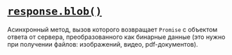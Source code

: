 # [`response.blob()`](../index.md)

Асинхронный метод, вызов которого возвращает `Promise` c объектом ответа от сервера, преобразованного как бинарные данные (это нужно при получении файлов: изображений, видео, pdf-документов).

